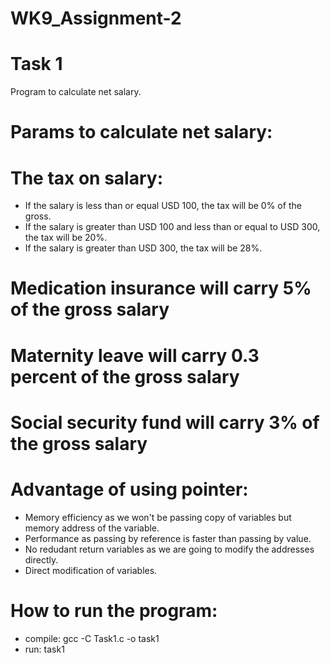 # WK9_Assignment-2
# Task 1 
Program to calculate net salary.
# Params to calculate net salary:
# The tax on salary:
- If the salary is less than or equal USD 100, the tax will be 0% of the gross.
- If the salary is greater than USD 100 and less than or equal to USD 300, the tax will be 20%.
- If the salary is greater than USD 300, the tax will be 28%.
# Medication insurance will carry 5% of the gross salary
# Maternity leave will carry 0.3 percent of the gross salary
# Social security fund will carry 3% of the gross salary

# Advantage of using pointer:
- Memory efficiency as we won't be passing copy of variables but memory address of the variable.
- Performance as passing by reference is faster than passing by value.
- No redudant return variables as we are going to modify the addresses directly.
- Direct modification of variables.

# How to run the program:
  -  compile: gcc -C Task1.c -o task1
  -  run: task1
